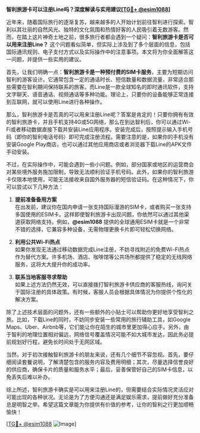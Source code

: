 **智利旅游卡可以注册Line吗？深度解读与实用建议[[TG💪+ @esim1088](https://t.me/s/esim1088)]**

近年来，随着国际旅行的逐渐复苏，越来越多的人开始计划前往智利进行探索。智利以其壮丽的自然风光、独特的文化氛围和热情好客的人民吸引着无数游客。然而，在踏上这片神奇土地之前，很多旅行者都会遇到一个疑问：**智利旅游卡是否可以用来注册Line？** 这个问题看似简单，但实际上涉及到了多个层面的信息，包括国际通讯规则、电子支付方式以及实际操作中的注意事项。本文将为你全面解答这一问题，并提供一些实用的建议。

首先，让我们明确一点：**智利旅游卡是一种预付费的SIM卡服务**，主要为短期访问智利的游客设计。它通常包含一定的通话时长、短信数量和数据流量，非常适合那些需要在智利期间保持联系的旅客。而Line是一款全球知名的即时通讯软件，支持文字聊天、语音通话、视频通话等多种功能。理论上，只要你的设备能够正常连接到互联网，就可以使用Line进行各种操作。

那么，智利旅游卡是否真的可以用来注册Line呢？答案是肯定的！只要你拥有有效的智利旅游卡，并且手机支持4G或5G网络，那么在到达智利后，你可以通过Wi-Fi或者移动数据直接下载并安装Line应用程序。安装完成后，按照提示输入手机号码（即你的智利电话号码）即可完成注册流程。需要注意的是，如果你的手机没有安装Google Play商店，也可以通过其他应用商店或者浏览器下载Line的APK文件手动安装。

不过，在实际操作中，可能会遇到一些小问题。例如，部分国家或地区的运营商会对某些境外服务施加限制，导致无法顺利验证手机号码。此外，如果你的智利旅游卡仅限本地使用，可能无法接收来自国外服务器的短信验证码。在这种情况下，你可以尝试以下几种方法：

1. **提前准备备用方案**  
   在出发前，建议你在国内申请一张支持国际漫游的SIM卡，或者购买一张支持多国使用的ESIM卡。这样即使智利旅游卡出现问题，你依然可以通过其他渠道获取网络支持。例如，**@esim1088** 提供的全球通用ESIM卡就是一个非常不错的选择，它兼容多种设备，无需物理更换卡片即可轻松切换网络。

2. **利用公共Wi-Fi热点**  
   如果你发现无法通过移动数据完成Line注册，不妨寻找附近的免费Wi-Fi热点作为替代方案。许多机场、酒店、咖啡馆等公共场所都提供了稳定的无线网络服务，这将大大提升你的成功率。

3. **联系当地客服寻求帮助**  
   如果上述方法仍然无效，可以直接拨打智利旅游卡供应商的客服热线，询问关于国际注册的具体政策。有时候，客服人员会根据具体情况为你提供个性化的解决方案。

除了上述技术层面的问题外，还有一些额外的小贴士可以帮助你更好地享受智利之旅。比如，下载Line的同时，不妨同步安装一些常用的旅行辅助工具，如Google Maps、Uber、Airbnb等，它们能让你在陌生的城市里更加得心应手。另外，由于智利的地理位置相对偏远，网络信号覆盖情况可能不如大城市发达，因此务必提前规划好行程，避免长时间处于无网区域。

当然，对于初次接触智利旅游卡的朋友来说，还有几个细节不容忽视。首先，要仔细阅读套餐说明，了解清楚包含的服务内容及费用明细；其次，尽量选择信誉良好的供应商，确保卡片的质量和服务水平；最后，妥善保管好自己的SIM卡信息，以免丢失后难以补办。

综上所述，智利旅游卡确实是可以用来注册Line的，但需要结合实际情况灵活应对可能出现的各种状况。无论是为了方便沟通还是满足娱乐需求，提前做好充分准备总是明智之举。希望这篇文章能为你提供有价值的参考，让你的智利之行更加顺畅愉快！

[[TG💪+ @esim1088](https://t.me/s/esim1088) ![Image](https://i.postimg.cc/4NQfJmqS/Snipaste-2025-05-13-00-14-12.png)]